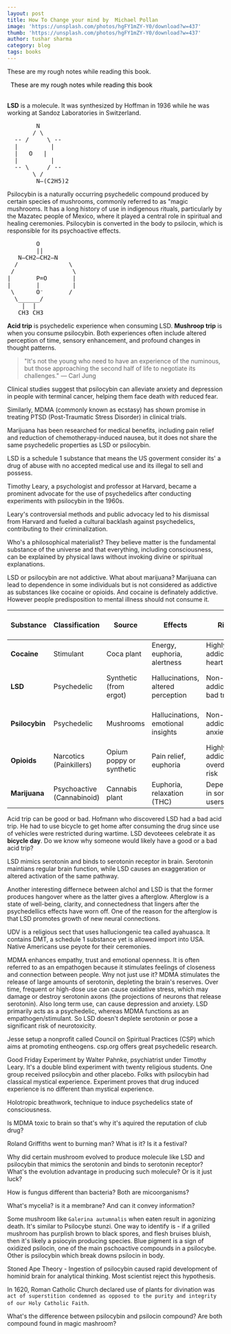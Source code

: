 ```yaml
---
layout: post
title: How To Change your mind by  Michael Pollan
image: 'https://unsplash.com/photos/hgFY1mZY-Y0/download?w=437'
thumb: 'https://unsplash.com/photos/hgFY1mZY-Y0/download?w=437'
author: tushar sharma
category: blog
tags: books
---
```


These are my rough notes while reading this book.<!-- truncate_here -->

<link rel="stylesheet" href="{{ root_url }}/css/books.css" />

<!-- disclaimer -->
<div style="margin: 0 auto" class="cl disclaimer">
<span style="color:black"> &nbsp;&nbsp;These are my rough notes while reading this book
</span> 
</div> <br>

**LSD** is a molecule. It was synthesized by Hoffman in 1936 while he was working at Sandoz Laboratories in Switzerland. 

<pre>
        N
       / \
  -- /     \ --
  |         |
  |   O   |
  |         |
  -- \     / --
       \ /
        N—(C2H5)2
</pre>

Psilocybin is a naturally occurring psychedelic compound produced by certain species of mushrooms, commonly referred to as "magic mushrooms. It has a long history of use in indigenous rituals, particularly by the Mazatec people of Mexico, where it played a central role in spiritual and healing ceremonies. Psilocybin is converted in the body to psilocin, which is responsible for its psychoactive effects.

<pre>
        O
        ||
   N—CH2—CH2—N
  /              \
 /                \
|       P=O       |
|       |         |
 \      O⁻       /
  \______/  
    |  |
   CH3 CH3
</pre>

**Acid trip** is psychedelic experience when consuming LSD. **Mushroop trip** is when you consume psilocybin. Both experiences often include altered perception of time, sensory enhancement, and profound changes in thought patterns. 

> "It's not the young who need to have an experience of the numinous, but those approaching the second half of life to negotiate its challenges." — Carl Jung

Clinical studies suggest that psilocybin can alleviate anxiety and depression in people with terminal cancer, helping them face death with reduced fear.

Similarly, MDMA (commonly known as ecstasy) has shown promise in treating PTSD (Post-Traumatic Stress Disorder) in clinical trials.

Marijuana has been researched for medical benefits, including pain relief and reduction of chemotherapy-induced nausea, but it does not share the same psychedelic properties as LSD or psilocybin.

LSD is a schedule 1 substance that means the US goverment consider its' a drug of abuse with no accepted medical use and its illegal to sell and possess.

Timothy Leary, a psychologist and professor at Harvard, became a prominent advocate for the use of psychedelics after conducting experiments with psilocybin in the 1960s.

Leary's controversial methods and public advocacy led to his dismissal from Harvard and fueled a cultural backlash against psychedelics, contributing to their criminalization.

Who's a philosophical materialist? They believe matter is the fundamental substance of the universe and that everything, including consciousness, can be explained by physical laws without invoking divine or spiritual explanations.

LSD or psilocybin are not addictive. What about marijuana? Marijuana can lead to dependence in some individuals but is not considered as addictive as substances like cocaine or opioids. And cocaine is definately addictive. However people predisposition to mental illness should not consume it.

| Substance    | Classification         | Source                        | Effects                         | Risks                       | Medical Use                  | Legality                     | Duration of Effects | Method of Use             | Research Focus                  |
|--------------|------------------------|-------------------------------|---------------------------------|-----------------------------|-----------------------------|-----------------------------|--------------------|---------------------------|---------------------------------|
| **Cocaine**  | Stimulant              | Coca plant                    | Energy, euphoria, alertness     | Highly addictive, heart issues | Local anesthetic            | Illegal in most countries    | ~30 min to 1 hour  | Snorted, smoked, injected | Not under active research       |
| **LSD**      | Psychedelic            | Synthetic (from ergot)        | Hallucinations, altered perception | Non-addictive, bad trips   | Under research for mental health | Schedule I substance         | 8-12 hours         | Orally (blotter paper)    | Depression, anxiety, PTSD       |
| **Psilocybin** | Psychedelic           | Mushrooms                     | Hallucinations, emotional insights | Non-addictive, anxiety risks | Under research for mental health | Decriminalized in some areas | 4-6 hours          | Orally (mushrooms, tea)   | Depression, end-of-life care    |
| **Opioids**  | Narcotics (Painkillers)| Opium poppy or synthetic      | Pain relief, euphoria           | Highly addictive, overdose risk | Pain management             | Legal for medical use         | 4-6 hours          | Oral, injected, transdermal | Pain management, palliative care |
| **Marijuana**| Psychoactive (Cannabinoid)| Cannabis plant               | Euphoria, relaxation (THC)      | Dependency in some users     | Pain, nausea, anxiety relief | Legal in some regions         | 2-4 hours          | Smoked, orally (edibles)  | Epilepsy, anxiety, chronic pain |

Acid trip can be good or bad. Hofmann who discovered LSD had a bad acid trip. He had to use bicycle to get home after consuming the drug since use of vehicles were restricted during wartime. LSD devoteees celebrate it as **bicycle day**. Do we know why someone would likely have a good or a bad acid trip?

LSD mimics serotonin and binds to serotonin receptor in brain. Serotonin maintians regular brain function, while LSD causes an exaggeration or altered activation of the same pathway. 

Another interesting differnece between alchol and LSD is that the former produces hangover where as the latter gives a afterglow. Afterglow is a state of well-being, clarity, and connectedness that lingers after the psychedellics effects have worn off. One of the reason for the afterglow is that LSD promotes growth of new neural connections. 

UDV is a religious sect that uses halluciongenic tea called ayahuasca. It contains DMT, a schedule 1 substance yet is allowed import into USA. Native Americans use peyote for their ceremonies. 

MDMA enhances empathy, trust and emotional openness. It is often referred to as an empathogen because it stimulates feelings of closeness and connection between people. Wny not just use it? MDMA stimulates the release of large amounts of serotonin, depleting the brain's reserves. Over time, frequent or high-dose use can cause oxidative stress, which may damage or destroy serotonin axons (the projections of neurons that release serotonin). Also long term use, can cause depression and anxiety. LSD primarily acts as a psychedelic, whereas MDMA functions as an empathogen/stimulant. So LSD doesn't deplete serotonin or pose a significant risk of neurotoxicity.

Jesse setup a nonprofit called Council on Spiritual Practices (CSP) which aims at promoting entheogens. csp.org offers great psychedelic research.

Good Friday Experiment by Walter Pahnke, psychiatrist under Timothy Leary. It's a double blind experiment with twenty religious students. One group received psilocybin and other placebo. Folks with psilocybin had classical mystical experience. Experiment proves that drug induced experience is no different than mystical experience. 

Holotropic breathwork, technique to induce psychedelics state of consciousness. 

Is MDMA toxic to brain so that's why it's aquired the reputation of club drug? 

Roland Griffiths went to burning man? What is it? Is it a festival? 

Why did certain mushroom evolved to produce molecule like LSD and psilocybin that mimics the serotonin and binds to serotonin receptor? What's the evolution advantage in producing such molecule? Or is it just luck?

How is fungus different than bacteria? Both are micoorganisms? 

What's mycelia? is it a membrane? And can it convey information? 

Some mushroom like `Galerina autumnalis` when eaten result in agonizing death. It's similar to Psilocybe stunzi. One way to identify is - if a grilled mushroom has purplish brown to black spores, and flesh bruises bluish, then it's likely a psiocyin producing species. Blue pigment is a sign of oxidized psilocin, one of the main pschoactive compounds in a psilocybe. Other is psilocybin which break downs psilocin in body.

Stoned Ape Theory - Ingestion of psilocybin caused rapid development of hominid brain for analytical thinking. Most scientist reject this hypothesis.

In 1620, Roman Catholic Church declared use of plants for divination was `act of superstition condemned as opposed to the purity and integrity of our Holy Catholic Faith`.

What's the difference between psilocybin and psilocin compound? Are both compound found in magic mashroom?


